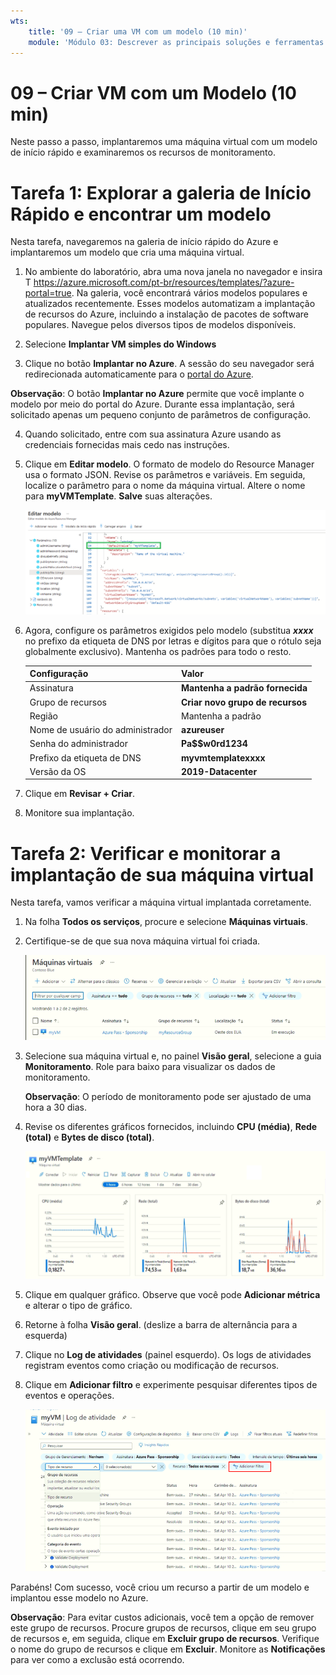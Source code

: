 ```yaml
---
wts:
    title: '09 – Criar uma VM com um modelo (10 min)'
    module: 'Módulo 03: Descrever as principais soluções e ferramentas de gerenciamento'
---
```

# 09 – Criar VM com um Modelo (10 min)

Neste passo a passo, implantaremos uma máquina virtual com um modelo de início rápido e examinaremos os recursos de monitoramento.

# Tarefa 1: Explorar a galeria de Início Rápido e encontrar um modelo 

Nesta tarefa, navegaremos na galeria de início rápido do Azure e implantaremos um modelo que cria uma máquina virtual. 

1. No ambiente do laboratório, abra uma nova janela no navegador e insira T https://azure.microsoft.com/pt-br/resources/templates/?azure-portal=true. Na galeria, você encontrará vários modelos populares e atualizados recentemente. Esses modelos automatizam a implantação de recursos do Azure, incluindo a instalação de pacotes de software populares. Navegue pelos diversos tipos de modelos disponíveis.

2. Selecione **Implantar VM simples do Windows**

3. Clique no botão **Implantar no Azure**. A sessão do seu navegador será redirecionada automaticamente para o [portal do Azure](http://portal.azure.com/).

  **Observação**: O botão **Implantar no Azure** permite que você implante o modelo por meio do portal do Azure. Durante essa implantação, será solicitado apenas um pequeno conjunto de parâmetros de configuração. 

4. Quando solicitado, entre com sua assinatura Azure usando as credenciais fornecidas mais cedo nas instruções.

5. Clique em **Editar modelo**. O formato de modelo do Resource Manager usa o formato JSON. Revise os parâmetros e variáveis.  Em seguida, localize o parâmetro para o nome da máquina virtual. Altere o nome para **myVMTemplate**. **Salve** suas alterações. 

    ![Captura de tela do modelo com a mudança de nome da VM em destaque.](../images/0901.png)

6. Agora, configure os parâmetros exigidos pelo modelo (substitua ***xxxx*** no prefixo da etiqueta de DNS por letras e dígitos para que o rótulo seja globalmente exclusivo). Mantenha os padrões para todo o resto. 

    | Configuração| Valor|
    |----|----|
    | Assinatura | **Mantenha a padrão fornecida**|
    | Grupo de recursos | **Criar novo grupo de recursos** |
    | Região | Mantenha a padrão |
    | Nome de usuário do administrador | **azureuser** |
    | Senha do administrador | **Pa$$w0rd1234** |
    | Prefixo da etiqueta de DNS | **myvmtemplatexxxx** |
    | Versão da OS | **2019-Datacenter** |


7. Clique em **Revisar + Criar**.

8. Monitore sua implantação. 

# Tarefa 2: Verificar e monitorar a implantação de sua máquina virtual

Nesta tarefa, vamos verificar a máquina virtual implantada corretamente. 

1. Na folha **Todos os serviços**, procure e selecione **Máquinas virtuais**.

2. Certifique-se de que sua nova máquina virtual foi criada. 

    ![Captura de tela da página de máquinas virtuais. A nova VM é mostrada e está em execução.](../images/0902.png)

3. Selecione sua máquina virtual e, no painel **Visão geral**, selecione a guia **Monitoramento**. Role para baixo para visualizar os dados de monitoramento.

    **Observação**: O período de monitoramento pode ser ajustado de uma hora a 30 dias.

4. Revise os diferentes gráficos fornecidos, incluindo **CPU (média)**, **Rede (total)** e **Bytes de disco (total)**. 

    ![Captura de tela dos gráficos de monitoramento da máquina virtual.](../images/0903.png)

5. Clique em qualquer gráfico. Observe que você pode **Adicionar métrica** e alterar o tipo de gráfico.

6. Retorne à folha **Visão geral**. (deslize a barra de alternância para a esquerda)
7. Clique no **Log de atividades** (painel esquerdo). Os logs de atividades registram eventos como criação ou modificação de recursos. 

8. Clique em **Adicionar filtro** e experimente pesquisar diferentes tipos de eventos e operações. 

    ![Captura de tela da página Adicionar filtros com o tipo de evento selecionado.](../images/0904.png)

Parabéns! Com sucesso, você criou um recurso a partir de um modelo e implantou esse modelo no Azure.

**Observação**: Para evitar custos adicionais, você tem a opção de remover este grupo de recursos. Procure grupos de recursos, clique em seu grupo de recursos e, em seguida, clique em **Excluir grupo de recursos**. Verifique o nome do grupo de recursos e clique em **Excluir**. Monitore as **Notificações** para ver como a exclusão está ocorrendo.
